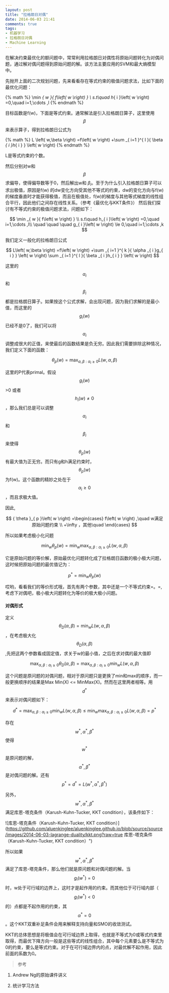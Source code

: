 ```yaml
---
layout: post
title: "拉格朗日对偶"
date: 2014-06-03 21:41
comments: true
tags: 
- 机器学习
- 拉格朗日对偶
- Machine Learning
---
```


在解决约束最优化的额问题中，常常利用拉格朗日对偶性将原始问题转化为对偶问题，通过解对偶问题得到原始问题的解。该方法主要应用的SVM和最大熵模型中。

先抛开上面的二次规划问题，先来看看存在等式约束的极值问题求法，比如下面的最优化问题：

{% math %}
\min _{ w }{ f\left( w \right)  } \\ s.t\quad h_{ i }\left( w \right) =0,\quad i=1,\cdots ,l
{% endmath %}
         
目标函数是f(w)，下面是等式约束。通常解法是引入拉格朗日算子，这里使用$$\beta$$来表示算子，得到拉格朗日公式为

<!-- more -->

{% math %}
L \left( w,\beta  \right) =f\left( w \right) +\sum _{ i=1 }^{ l }{ \beta _{ i }h_{ i } } \left( w \right) 
{% endmath %}

 L是等式约束的个数。

然后分别对w和 $$\beta$$求偏导，使得偏导数等于0，然后解出w和 $\beta_i$。至于为什么引入拉格朗日算子可以求出极值，原因是f(w)
的dw变化方向受其他不等式的约束，dw的变化方向与f(w)的梯度垂直时才能获得极值，而且在极值处，f(w)的梯度与其他等式梯度的线性组合平行，因此他们之间存在线性关系。（参考《最优化与KKT条件》）
然后我们探讨有不等式约束的极值问题求法，问题如下：

$$
\min _{ w }{ f\left( w \right)  } \\ 
s.t\quad h_{ i }\left( w \right) =0,\quad i=1,\cdots ,l\\ 
\quad \quad \quad g_{ i }\left( w \right) \le 0,\quad i=1,\cdots ,k
$$

我们定义一般化的拉格朗日公式

$$
L\left( w,\beta  \right) =f\left( w \right) +\sum _{ i=1 }^{ k }{ \alpha _{ i }g_{ i } } \left( w \right) \sum _{ i=1 }^{ l }{ \beta _{ i }h_{ i } } \left( w \right) 
$$
 
这里的$$\alpha _{ i } $$和$$\beta _{ i } $$ 都是拉格朗日算子。如果按这个公式求解，会出现问题，因为我们求解的是最小值，而这里的 $$g_{ i } \left( w \right) $$已经不是0了，我们可以将 $$\alpha _{ i } $$调整成很大的正值，来使最后的函数结果是负无穷。因此我们需要排除这种情况，我们定义下面的函数：

$$
{ \theta  }_{p  }\left( w \right) =\max _{ \alpha ,\beta :{ \alpha  }_{ i }\ge 0 }{ L\left( w,\alpha ,\beta  \right)  } 
$$

这里的P代表primal。假设$$g_{ i }\left( w \right)$$ >0 或者$$h_{ i }\left( w \right) \neq 0$$ ，那么我们总是可以调整 $$\alpha_i$$和$$\beta_i$$ 来使得$$ { \theta  }_{ p  }\left( w \right)$$有最大值为正无穷。而只有g和h满足约束时，$$ { \theta  }_{ p }\left( w \right)$$ 为f(w)。这个函数的精妙之处在于 $$\alpha_i \ge 0$$，而且求极大值。

因此,

$$
{ \theta  }_{ p  }\left( w \right) =\begin{cases} f\left( w \right) ,\quad w满足原始问题约束 \\ +\infty ，其他\quad  \end{cases}
$$

所以如果考虑极小化问题

$$
{ \min _{ w }{ { \theta  }_{p  }\left( w \right)  }  }={ \min _{ w }{ \max _{ \alpha ,\beta :{ \alpha  }_{ i }\ge 0 }{ L\left( w,\alpha ,\beta  \right)  }  }  }
$$

它是原始问题的等价解，原始最优化问题转化成了拉格朗日函数的极小极大问题，这时候把原始问题的最优值记为：

$$
{ p }^{ \ast  }=\min _{ w }{ { \theta  }_{ p }\left( w \right)  } 
$$

哎哟，看看我们的等价形式哦，首先有两个参数，其中还是一个不等式约束=。=,考虑下对偶吧，极小极大问题转化为等价的极大极小问题。

#### 对偶形式

定义$${ \theta  }_{ D }\left( \alpha ,\beta  \right) =\min _{ w }{ L\left( w,\alpha ,\beta  \right)  } $$，在考虑极大化$${ \theta  }_{ D }\left( \alpha ,\beta  \right) $$,先把这两个参数看成固定值，求关于w的最小值，之后在求对偶的最大值即

$$
\max _{ \alpha ,\beta :{ \alpha  }_{ i }\ge 0 }{ { \theta  }_{ D }\left( \alpha ,\beta  \right)  } =\max _{ \alpha ,\beta :{ \alpha  }_{ i }\ge 0 }{ \min _{ w }{ L\left( w,\alpha ,\beta  \right)  }  } 
$$

 这个问题是原问题的对偶问题，相对于原问题只是更换了min和max的顺序，而一般更换顺序的结果是Max Min(X) <= MinMax(X)。然而在这里两者相等。用$${ d }^{ \ast  }$$ 来表示对偶问题如下：

$$
{ d }^{ \ast  }=\max _{ \alpha ,\beta :{ \alpha  }_{ i }\ge 0 }{ \min _{ w }{ L\left( w,\alpha ,\beta  \right)  }  } \le { \min _{ w }{ \max _{ \alpha ,\beta :{ \alpha  }_{ i }\ge 0 }{ L\left( w,\alpha ,\beta  \right)  }  }  }={ p }^{ \ast  }
 $$

 存在 $${ w }^{ \ast  },{ \alpha }^{ \ast  },{ \beta }^{ \ast  }$$ 使得$${ w }^{ \ast  }$$是原问题的解，$${ \alpha }^{ \ast  },{ \beta }^{ \ast  }$$  是对偶问题的解。还有 $${ p }^{ \ast  }={ d}^{ \ast  } = L({ w }^{ \ast  },{ \alpha }^{ \ast  },{ \beta }^{ \ast  })$$ 

 另外，  $${ w }^{ \ast  },{ \alpha }^{ \ast  },{ \beta }^{ \ast  }$$ 满足库恩-塔克条件（Karush-Kuhn-Tucker, KKT condition），该条件如下：

![库恩-塔克条件（Karush-Kuhn-Tucker, KKT condition）](https://github.com/aluenkinglee/aluenkinglee.github.io/blob/source/source/images/2014-06-03-lagrange-duality/kkt.png?raw=true 库恩-塔克条件（Karush-Kuhn-Tucker, KKT condition）")

 所以如果 $${ w }^{ \ast  },{ \alpha }^{ \ast  },{ \beta }^{ \ast  }$$  满足了库恩-塔克条件，那么他们就是原问题和对偶问题的解。当$$g_{i}(w^{ \ast  })=0$$ 时，w处于可行域的边界上，这时才是起作用的约束。而其他位于可行域内部（ $$g_{i}(w^{ \ast  })<0$$ 的）点都是不起作用的约束，其 $${ \alpha }^{ \ast  }=0$$。这个KKT双重补足条件会用来解释支持向量和SMO的收敛测试。

 KKT的总体思想是将极值会在可行域边界上取得，也就是不等式为0或等式约束里取得，而最优下降方向一般是这些等式的线性组合，其中每个元素要么是不等式为0的约束，要么是等式约束。对于在可行域边界内的点，对最优解不起作用，因此前面的系数为0。


> 参考

1. Andrew Ng的原始课件讲义

2. 统计学习方法